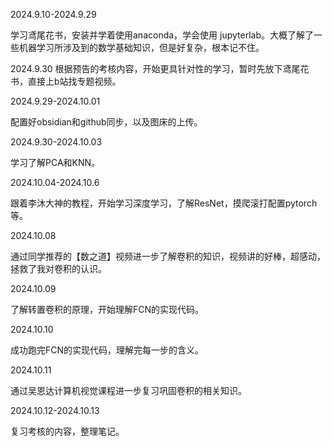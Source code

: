 2024.9.10-2024.9.29 

学习鸢尾花书，安装并学着使用anaconda，学会使用 jupyterlab。大概了解了一些机器学习所涉及到的数学基础知识，但是好复杂，根本记不住。


2024.9.30
根据预告的考核内容，开始更具针对性的学习，暂时先放下鸢尾花书，直接上b站找专题视频。


2024.9.29-2024.10.01

配置好obsidian和github同步，以及图床的上传。


2024.9.30-2024.10.03

学习了解PCA和KNN。


2024.10.04-2024.10.6

跟着李沐大神的教程，开始学习深度学习，了解ResNet，摸爬滚打配置pytorch等。


2024.10.08

通过同学推荐的【数之道】视频进一步了解卷积的知识，视频讲的好棒，超感动，拯救了我对卷积的认识。


2024.10.09

了解转置卷积的原理，开始理解FCN的实现代码。


2024.10.10

成功跑完FCN的实现代码，理解完每一步的含义。


2024.10.11

通过吴恩达计算机视觉课程进一步复习巩固卷积的相关知识。


2024.10.12-2024.10.13

复习考核的内容，整理笔记。


